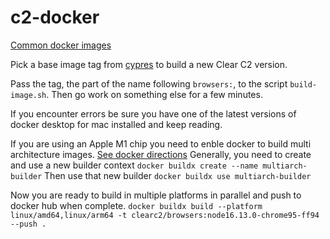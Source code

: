 # c2-docker

[Common docker images](https://hub.docker.com/u/clearc2)

Pick a base image tag from [cypres](https://hub.docker.com/r/cypress/browsers/tags) to build a new Clear C2 version.

Pass the tag, the part of the name following `browsers:`, to the script `build-image.sh`.  Then go work on something else for a few minutes.

If you encounter errors be sure you have one of the latest versions of docker desktop for mac installed and keep reading.

If you are using an Apple M1 chip you need to enble docker to build multi architecture images.  [See docker directions](https://docs.docker.com/desktop/multi-arch/)
Generally, you need to create and use a new builder context
`docker buildx create --name multiarch-builder`
Then use that new builder
`docker buildx use multiarch-builder`

Now you are ready to build in multiple platforms in parallel and push to docker hub when complete.
`docker buildx build --platform linux/amd64,linux/arm64 -t clearc2/browsers:node16.13.0-chrome95-ff94 --push .`


